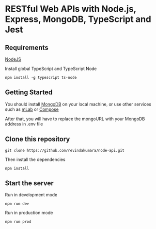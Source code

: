 # RESTful Web APIs with Node.js, Express, MongoDB, TypeScript and Jest

## Requirements

[NodeJS](https://nodejs.org/en/)

Install global TypeScript and TypeScript Node

```
npm install -g typescript ts-node
```

## Getting Started

You should install [MongoDB](https://docs.mongodb.com/manual/administration/install-community/) on your local machine, or use other services such as [mLab](https://mlab.com/) or [Compose](https://www.compose.com/compare/mongodb)

After that, you will have to replace the mongoURL with your MongoDB address in .env file

## Clone this repository

```
git clone https://github.com/revindakumara/node-api.git
```

Then install the dependencies

```
npm install
```

## Start the server

Run in development mode

```
npm run dev
```

Run in production mode 

```
npm run prod
```

